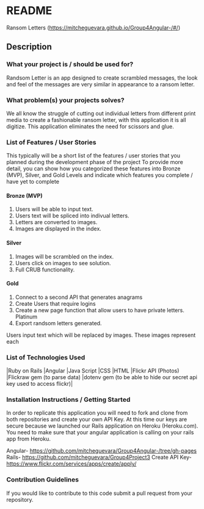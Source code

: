 # README
Ransom Letters (https://mitcheguevara.github.io/Group4Angular-/#/)
## Description
### What your project is / should be used for?
Randsom Letter is an app designed to create scrambled messages, the look and feel of the messages are very similar in appearance to a ransom letter. 
### What problem(s) your projects solves?
We all know the struggle of cutting out individual letters from different print media to create a fashionable ransom letter, with this application it is all digitize. This application eliminates the need for scissors and glue. 

### List of Features / User Stories
This typically will be a short list of the features / user stories that you planned during the development phase of the project
To provide more detail, you can show how you categorized these features into Bronze (MVP), Silver, and Gold Levels and indicate which features you complete / have yet to complete

#### Bronze (MVP)
1. Users will be able to input text.
2. Users text will be spliced into indivual letters.
3. Letters are converted to images.
4. Images are displayed in the index.
#### Silver
1. Images will be scrambled on the index.
2. Users click on images to see solution.
3. Full CRUB functionality.
#### Gold
1. Connect to a second API that generates anagrams
2. Create Users that require logins 
3. Create a new page function that allow users to have private letters. 
Platinum
1. Export randsom letters generated.


Users input text which will be replaced by images. These images represent each 

### List of Technologies Used
|Ruby on Rails 
|Angular 
|Java Script
|CSS 
|HTML
|Flickr API (Photos)
|Flickraw gem (to parse data)
|dotenv gem (to be able to hide our secret api key used to access flickr)|

### Installation Instructions / Getting Started
In order to replicate this application you will need to fork and clone from both repositories and create your own API Key. At this time our keys are secure because we launched our Rails application on Heroku (Heroku.com). You need to make sure that your angular application is calling on your rails app from Heroku.

Angular- https://github.com/mitcheguevara/Group4Angular-/tree/gh-pages
Rails- https://github.com/mitcheguevara/Group4Project3
Create API Key-https://www.flickr.com/services/apps/create/apply/

### Contribution Guidelines
If you would like to contribute to this code submit a pull request from your repository. 

